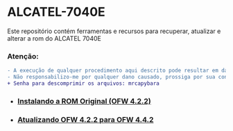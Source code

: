 # ALCATEL-7040E
Este repositório contém ferramentas e recursos para recuperar, atualizar e alterar a rom do ALCATEL 7040E

### Atenção:
```diff
- A execução de qualquer procedimento aqui descrito pode resultar em danos permanentes. 
- Não responsabilizo-me por qualquer dano causado, prossiga por sua conta e risco.  
+ Senha para descomprimir os arquivos: mrcapybara
```

- ### <a href="https://github.com/mrcapybara/ALCATEL-7040E/blob/master/INSTALL_OFW.md">Instalando a ROM Original (OFW 4.2.2)</a>
- ### <a href="https://github.com/mrcapybara/ALCATEL-7040E/blob/master/UPGRADE_OFW.md">Atualizando OFW 4.2.2 para OFW 4.4.2</a>
